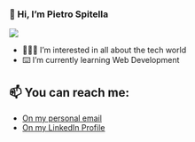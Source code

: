 ### 👋 Hi, I’m Pietro Spitella

<a href="https://www.linkedin.com/in/pietro-spitella/"><img src="https://media-exp1.licdn.com/dms/image/C4E16AQH0s2BmBg5Dhw/profile-displaybackgroundimage-shrink_350_1400/0/1636907477072?e=1657152000&v=beta&t=ujj44NuDJ5demSLxxuTjGoagnEcbsa2ZASjU4mLKSEk"/></a>

- 🧑🏻‍💻 I’m interested in all about the tech world
- ⌨️ I’m currently learning Web Development

## 📫 You can reach me:

- <a href="mailto:pietrospitella@gmail.com">On my personal email</a>
- <a href="https://www.linkedin.com/in/pietro-spitella/">On my LinkedIn Profile</a>

<!---
PietroSpitella/PietroSpitella is a ✨ special ✨ repository because its `README.md` (this file) appears on your GitHub profile.
You can click the Preview link to take a look at your changes.
--->
